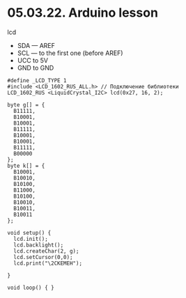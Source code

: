 # 05.03.22. Arduino lesson
lcd  
- SDA — AREF
- SCL — to the first one (before AREF)
- UCC to 5V
- GND to GND
```
#define _LCD_TYPE 1 
#include <LCD_1602_RUS_ALL.h> // Подключение библиотеки 
LCD_1602_RUS <LiquidCrystal_I2C> lcd(0x27, 16, 2);

byte g[] = {
  B11111,
  B10001,
  B10001,
  B11111,
  B10001,
  B10001,
  B11111,
  B00000
};
byte k[] = {
  B10001,
  B10010,
  B10100,
  B11000,
  B10100,
  B10010,
  B10011,
  B10011
};

void setup() {
  lcd.init(); 
  lcd.backlight();
  lcd.createChar(2, g);
  lcd.setCursor(0,0); 
  lcd.print("\2СКЕМЕН");
 
}

void loop() { }
```
